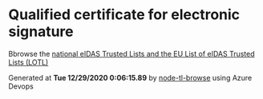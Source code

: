 # Qualified certificate for electronic signature 
 Bbrowse the [national eIDAS Trusted Lists and the EU List of eIDAS Trusted Lists (LOTL)](https://webgate.ec.europa.eu/tl-browser/#/) 
 
 
Generated at **Tue 12/29/2020  0:06:15.89** by [node-tl-browse](https://github.com/ymedlop/node-tl-browser) using Azure Devops 
